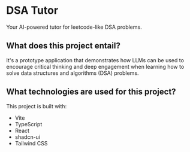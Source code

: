 # DSA Tutor
Your AI-powered tutor for leetcode-like DSA problems.

## What does this project entail?
It's a prototype application that demonstrates how LLMs can be used to encourage critical thinking and deep engagement when learning how to solve data structures and algorithms (DSA) problems.

## What technologies are used for this project?

This project is built with:

- Vite
- TypeScript
- React
- shadcn-ui
- Tailwind CSS
